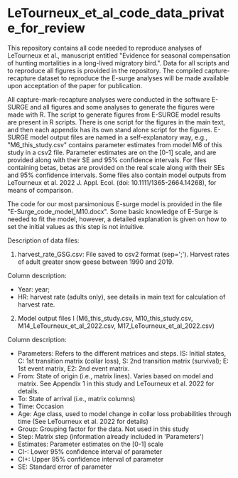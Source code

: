 # LeTourneux_et_al_code_data_private_for_review
This repository contains all code needed to reproduce analyses of LeTourneux et al., manuscript entitled "Evidence for seasonal compensation of hunting mortalities in a long-lived migratory bird.". Data for all scripts and to reproduce all figures is provided in the repository. The compiled capture-recapture dataset to reproduce the E-surge analyses will be made available upon acceptation of the paper for publication.

All capture-mark-recapture analyses were conducted in the software E-SURGE and all figures and some analyses to generate the figures were made with R. The script to generate figures from E-SURGE model results are present in R scripts. There is one script for the figures in the main text, and then each appendix has its own stand alone script for the figures. E-SURGE model output files are named in a self-explanatory way, e.g., "M6_this_study.csv" contains parameter estimates from model M6 of this study in a csv2 file. Parameter estimates are on the [0-1] scale, and are provided along with their SE and 95% confidence intervals. For files containing betas, betas are provided on the real scale along with their SEs and 95% confidence intervals. Some files also contain model outputs from LeTourneux et al. 2022 J. Appl. Ecol. (doi: 10.1111/1365-2664.14268), for means of comparison.

The code for our most parsimonious E-surge model is provided in the file "E-Surge_code_model_M10.docx". Some basic knowledge of E-Surge is needed to fit the model, however, a detailed explanation is given on how to set the initial values as this step is not intuitive.


Description of data files:

1. harvest_rate_GSG.csv: File saved to csv2 format (sep=';'). 
Harvest rates of adult greater snow geese between 1990 and 2019. 

Column description: 
 - Year: year;
 - HR: harvest rate (adults only), see details in main text for calculation of harvest rate.


2. Model output files I (M6_this_study.csv, M10_this_study.csv, M14_LeTourneux_et_al_2022.csv, M17_LeTourneux_et_al_2022.csv)

Column description: 
 - Parameters: Refers to the different matrices and steps. IS: Initial states, C: 1st transition matrix (collar loss), S: 2nd transition matrix (survival); E: 1st event matrix, E2: 2nd event matrix.
 - From: State of origin (i.e., matrix lines). Varies based on model and matrix. See Appendix 1 in this study and LeTourneux et al. 2022 for details.
 - To: State of arrival (i.e., matrix columns)
 - Time: Occasion
 - Age: Age class, used to model change in collar loss probabilities through time (See LeTourneux et al. 2022 for details)
 - Group: Grouping factor for the data. Not used in this study
 - Step: Matrix step (information already included in 'Parameters')
 - Estimates: Parameter estimates on the [0-1] scale
 - CI-: Lower 95% confidence interval of parameter
 - CI+: Upper 95% confidence interval of parameter
 - SE: Standard error of parameter

